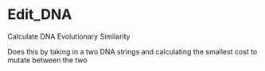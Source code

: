 # Edit_DNA
Calculate DNA Evolutionary Similarity

Does this by taking in a two DNA strings and calculating the smallest cost to mutate between the two
